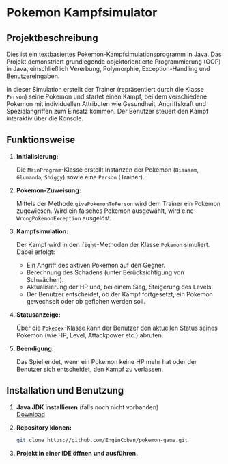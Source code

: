 # Pokemon Kampfsimulator

## Projektbeschreibung
Dies ist ein textbasiertes Pokemon-Kampfsimulationsprogramm in Java. Das Projekt demonstriert grundlegende objektorientierte Programmierung (OOP) in Java, einschließlich Vererbung, Polymorphie, Exception-Handling und Benutzereingaben.

In dieser Simulation erstellt der Trainer (repräsentiert durch die Klasse `Person`) seine Pokemon und startet einen Kampf, bei dem verschiedene Pokemon mit individuellen Attributen wie Gesundheit, Angriffskraft und Spezialangriffen zum Einsatz kommen. Der Benutzer steuert den Kampf interaktiv über die Konsole.


## Funktionsweise

1. **Initialisierung:**  

   Die `MainProgram`-Klasse erstellt Instanzen der Pokemon (`Bisasam`, `Glumanda`, `Shiggy`) sowie eine `Person` (Trainer).

3. **Pokemon-Zuweisung:**  

   Mittels der Methode `givePokemonToPerson` wird dem Trainer ein Pokemon zugewiesen. Wird ein falsches Pokemon ausgewählt, wird eine `WrongPokemonException` ausgelöst.

5. **Kampfsimulation:**  

   Der Kampf wird in den `fight`-Methoden der Klasse `Pokemon` simuliert. Dabei erfolgt:
   - Ein Angriff des aktiven Pokemon auf den Gegner.
   - Berechnung des Schadens (unter Berücksichtigung von Schwächen).
   - Aktualisierung der HP und, bei einem Sieg, Steigerung des Levels.
   - Der Benutzer entscheidet, ob der Kampf fortgesetzt, ein Pokemon gewechselt oder ob geflohen werden soll.

7. **Statusanzeige:**  

   Über die `Pokedex`-Klasse kann der Benutzer den aktuellen Status seines Pokemon (wie HP, Level, Attackpower etc.) abrufen.

9. **Beendigung:**  

   Das Spiel endet, wenn ein Pokemon keine HP mehr hat oder der Benutzer sich entscheidet, den Kampf zu verlassen.


## Installation und Benutzung
1. **Java JDK installieren** (falls noch nicht vorhanden)<br>
   [Download](https://www.oracle.com/th/java/technologies/downloads/)

2. **Repository klonen:**

   ```bash
   git clone https://github.com/EnginCoban/pokemon-game.git

3. **Projekt in einer IDE öffnen und ausführen.**
   




   

